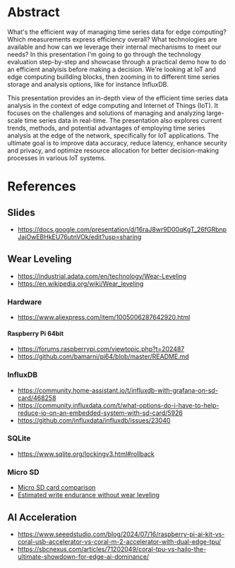# Abstract
What's the efficient way of managing time series data for edge computing? Which measurements express efficiency overall? What technologies are available and how can we leverage their internal mechanisms to meet our needs? 
In this presentation I'm going to go through the technology evaluation step-by-step and showcase through a practical demo how to do an efficient analyisis before making a decision. We're looking at IoT and edge computing buillding blocks, then zooming in to different time series storage and analysis options, like for instance InfluxDB.

This presentation provides an in-depth view of the efficient time series data analysis in the context of edge computing and Internet of Things (IoT). It focuses on the challenges and solutions of managing and analyzing large-scale time series data in real-time. The presentation also explores current trends, methods, and potential advantages of employing time series analysis at the edge of the network, specifically for IoT applications. The ultimate goal is to improve data accuracy, reduce latency, enhance security and privacy, and optimize resource allocation for better decision-making processes in various IoT systems.


# References
## Slides
- https://docs.google.com/presentation/d/16raJ8wr9D00qKgT_26fGRbnpJajOwEBHkEU76utnVOk/edit?usp=sharing

## Wear Leveling
- https://industrial.adata.com/en/technology/Wear-Leveling
- https://en.wikipedia.org/wiki/Wear_leveling

### Hardware
- https://www.aliexpress.com/item/1005006287642920.html

#### Raspberry Pi 64bit
- https://forums.raspberrypi.com/viewtopic.php?t=202487
- https://github.com/bamarni/pi64/blob/master/README.md

### InfluxDB 
- https://community.home-assistant.io/t/influxdb-with-grafana-on-sd-card/468258
- https://community.influxdata.com/t/what-options-do-i-have-to-help-reduce-io-on-an-embedded-system-with-sd-card/5926
- https://github.com/influxdata/influxdb/issues/23040

### SQLite
- https://www.sqlite.org/lockingv3.html#rollback

### Micro SD
- [Micro SD card comparison](https://www.reddit.com/r/raspberry_pi/comments/xnkp71/reliability_of_microsd_endurance_cards_compared_w/)
- [Estimated write endurance without wear leveling](https://forums.raspberrypi.com/viewtopic.php?t=21281)

## AI Acceleration
- https://www.seeedstudio.com/blog/2024/07/16/raspberry-pi-ai-kit-vs-coral-usb-accelerator-vs-coral-m-2-accelerator-with-dual-edge-tpu/
- https://sbcnexus.com/articles/71202049/coral-tpu-vs-hailo-the-ultimate-showdown-for-edge-ai-dominance/